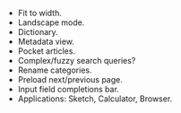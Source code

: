 - Fit to width.
- Landscape mode.
- Dictionary.
- Metadata view.
- Pocket articles.
- Complex/fuzzy search queries?
- Rename categories.
- Preload next/previous page.
- Input field completions bar.
- Applications: Sketch, Calculator, Browser.
